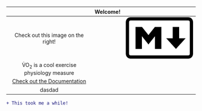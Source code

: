  | | Welcome! | |
 | :------: |:--------:| :--------: | 
 | Check out this image on the right! | | <img src=markdownimg.png alt="Markdown"> |
 | V&#x0307;O<sub>2</sub> is a cool exercise physiology measure | 
 | [Check out the Documentation](GitSubfolder/document.md) |
 | dasdad |

```diff
+ This took me a while!
```
